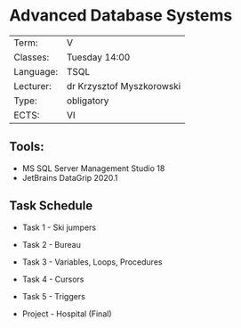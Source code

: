 # Advanced Database Systems

|            |                	         |
| ---------- |-------------		           |
| Term:      | V	      	 	             |
| Classes:   | Tuesday 14:00             |
| Language:  | TSQL                      |
| Lecturer:  | dr Krzysztof Myszkorowski |
| Type:      | obligatory                |
| ECTS:      | VI                        |

## Tools:

* MS SQL Server Management Studio 18
* JetBrains DataGrip 2020.1

## Task Schedule

* Task 1 - Ski jumpers
* Task 2 - Bureau
* Task 3 - Variables, Loops, Procedures
* Task 4 - Cursors
* Task 5 - Triggers

* Project - Hospital (Final)
